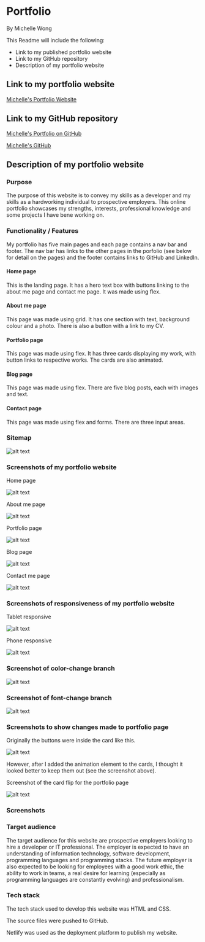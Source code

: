 # Portfolio
By Michelle Wong

This Readme will include the following: 
* Link to my published portfolio website
* Link to my GitHub repository
* Description of my portfolio website

## Link to my portfolio website

[Michelle's Portfolio Website](https://themishmash.netlify.com/)

## Link to my GitHub repository

[Michelle's Portfolio on GitHub](https://github.com/themishmash/portfolio)

[Michelle's GitHub](https://github.com/themishmash)

## Description of my portfolio website
### Purpose 
The purpose of this website is to convey my skills as a developer and my skills as a hardworking individual to prospective employers. This online portfolio showcases my strengths, interests, professional knowledge and some projects I have bene working on. 

### Functionality / Features
My portfolio has five main pages and each page contains a nav bar and footer. The nav bar has links to the other pages in the porfolio (see below for detail on the pages) and the footer contains links to GitHub and LinkedIn.

#### Home page
This is the landing page. It has a hero text box with buttons linking to the about me page and contact me page. It was made using flex. 

#### About me page
This page was made using grid. It has one section with text, background colour and a photo. There is also a button with a link to my CV.


#### Portfolio page
This page was made using flex. It has three cards displaying my work, with button links to respective works. The cards are also animated. 

#### Blog page
This page was made using flex. There are five blog posts, each with images and text.

#### Contact page
This page was made using flex and forms. There are three input areas. 

### Sitemap
![alt text](./docs/sitemap.jpeg)

### Screenshots of my portfolio website

Home page

![alt text](./docs/homepage.png)

About me page

![alt text](./docs/aboutmepage.png)

Portfolio page

![alt text](./docs/portfoliopage-buttonsout.png)

Blog page

![alt text](./docs/blogpage.png)

Contact me page

![alt text](./docs/contactpage.png)

### Screenshots of responsiveness of my portfolio website

Tablet responsive

![alt text](./docs/ipadresponsive.png)

Phone responsive

![alt text](./docs/phoneresponsive.png)

### Screenshot of color-change branch

![alt text](./docs/colorchange-branch.png)

### Screenshot of font-change branch

![alt text](./docs/fontchange-branch.png)


### Screenshots to show changes made to portfolio page
Originally the buttons were inside the card like this. 

![alt text](./docs/portfoliopage-buttonsinside.png)

However, after I added the animation element to the cards, I thought it looked better to keep them out (see the screenshot above). 

Screenshot of the card flip for the portfolio page

![alt text](./docs/portfoliopage-flip.png)


### Screenshots 


### Target audience
The target audience for this website are prospective employers looking to hire a developer or IT professional. The employer is expected to have an understanding of information technology, software development, programming languages and programming stacks. The future employer is also expected to be looking for employees with a good work ethic, the ability to work in teams, a real desire for learning (especially as programming languages are constantly evolving) and professionalism.

### Tech stack
The tech stack used to develop this website was HTML and CSS. 

The source files were pushed to GitHub. 

Netlify was used as the deployment platform to publish my website.



